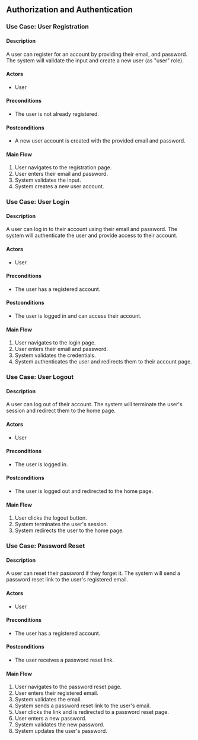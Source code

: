 ## Authorization and Authentication

### Use Case: User Registration
#### Description
A user can register for an account by providing their email, and password. The system will validate the input and create a new user (as "user" role).
#### Actors
- User
#### Preconditions
- The user is not already registered.
#### Postconditions
- A new user account is created with the provided email and password.
#### Main Flow
1. User navigates to the registration page.
2. User enters their email and password.
3. System validates the input.
4. System creates a new user account.

### Use Case: User Login
#### Description
A user can log in to their account using their email and password. The system will authenticate the user and provide access to their account.
#### Actors
- User
#### Preconditions
- The user has a registered account.
#### Postconditions
- The user is logged in and can access their account.
#### Main Flow
1. User navigates to the login page.
2. User enters their email and password.
3. System validates the credentials.
4. System authenticates the user and redirects them to their account page.

### Use Case: User Logout
#### Description
A user can log out of their account. The system will terminate the user's session and redirect them to the home page.
#### Actors
- User
#### Preconditions
- The user is logged in.
#### Postconditions
- The user is logged out and redirected to the home page.
#### Main Flow
1. User clicks the logout button.
2. System terminates the user's session.
3. System redirects the user to the home page.

### Use Case: Password Reset
#### Description
A user can reset their password if they forget it. The system will send a password reset link to the user's registered email.
#### Actors
- User
#### Preconditions
- The user has a registered account.
#### Postconditions
- The user receives a password reset link.
#### Main Flow
1. User navigates to the password reset page.
2. User enters their registered email.
3. System validates the email.
4. System sends a password reset link to the user's email.
5. User clicks the link and is redirected to a password reset page.
6. User enters a new password.
7. System validates the new password.
8. System updates the user's password.
